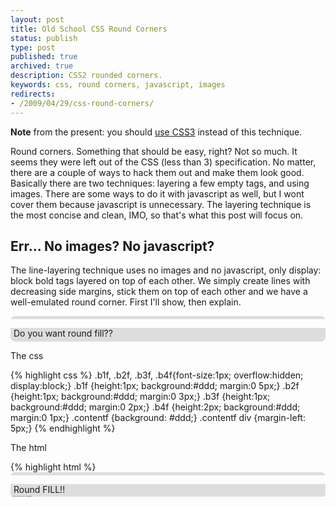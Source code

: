 ```yaml
---
layout: post
title: Old School CSS Round Corners
status: publish
type: post
published: true
archived: true
description: CSS2 rounded corners.
keywords: css, round corners, javascript, images
redirects:
- /2009/04/29/css-round-corners/
---
```


**Note** from the present: you should [use CSS3](http://border-radius.com/) instead of this
technique.

Round corners. Something that should be easy, right? Not so much. It seems they were left out of
the CSS (less than 3) specification. No matter, there are a couple of ways to hack them out and
make them look good. Basically there are two techniques: layering a few empty tags, and using
images. There are some ways to do it with javascript as well, but I wont cover them because
javascript is unnecessary. The layering technique is the most concise and clean, IMO, so that's
what this post will focus on.

<style type="text/css">
.b1, .b2, .b3, .b4{font-size:1px; overflow:hidden; display:block;}
.b1 {height:1px; background:#888; margin:0 5px;}
.b2 {height:1px; background:#ddd; border-right:2px solid #888; border-left:2px solid #888; margin:0 3px;}
.b3 {height:1px; background:#ddd; border-right:1px solid #888; border-left:1px solid #888; margin:0 2px;}
.b4 {height:2px; background:#ddd; border-right:1px solid #888; border-left:1px solid #888; margin:0 1px;}
.contentb {background: #ddd; border-right:1px solid #888; border-left:1px solid #888;}
.contentb div {margin-left: 5px;}

.b1f, .b2f, .b3f, .b4f{font-size:1px; overflow:hidden; display:block;}
.b1f {height:1px; background:#ddd; margin:0 5px;}
.b2f {height:1px; background:#ddd; margin:0 3px;}
.b3f {height:1px; background:#ddd; margin:0 2px;}
.b4f {height:2px; background:#ddd; margin:0 1px;}
.contentf {background: #ddd;}
.contentf div {margin-left: 5px;}

.b1t, .b2t, .b3t, .b4t, .b2bt, .b3bt, .b4bt{font-size:1px; overflow:hidden; display:block;}
.b1t {height:1px; background:#aaa; margin:0 5px;}
.b2t, .b2bt {height:1px; background:#aaa; border-right:2px solid #aaa; border-left:2px solid #aaa; margin:0 3px;}
.b3t, .b3bt {height:1px; background:#aaa; border-right:1px solid #aaa; border-left:1px solid #aaa; margin:0 2px;}
.b4t, .b4bt {height:2px; background:#aaa; border-right:1px solid #aaa; border-left:1px solid #aaa; margin:0 1px;}
.b2bt, .b3bt, .b4bt {background: #ddd;}
.headt {background: #aaa; border-right:1px solid #aaa; border-left:1px solid #aaa;}
.headt h3 {margin: 0px 10px 0px 10px; padding-bottom: 3px;}
.contentt {background: #ddd; border-right:1px solid #aaa; border-left:1px solid #aaa;}
.contentt div {margin-left: 12px; padding-top: 5px;}
</style>

Err... No images? No javascript?
--------------------------------

The line-layering technique uses no images and no javascript, only display: block bold tags
layered on top of each other. We simply create lines with decreasing side margins, stick them on
top of each other and we have a well-emulated round corner. First I'll show, then explain.

<b class="b1f">&nbsp;</b>
<b class="b2f">&nbsp;</b>
<b class="b3f">&nbsp;</b>
<b class="b4f">&nbsp;</b>
<div class="contentf"><div>Do you want round fill??</div></div>
<b class="b4f">&nbsp;</b>
<b class="b3f">&nbsp;</b>
<b class="b2f">&nbsp;</b>
<b class="b1f">&nbsp;</b>

The css

{% highlight css %}
.b1f, .b2f, .b3f, .b4f{font-size:1px; overflow:hidden; display:block;}
.b1f {height:1px; background:#ddd; margin:0 5px;}
.b2f {height:1px; background:#ddd; margin:0 3px;}
.b3f {height:1px; background:#ddd; margin:0 2px;}
.b4f {height:2px; background:#ddd; margin:0 1px;}
.contentf {background: #ddd;}
.contentf div {margin-left: 5px;}
{% endhighlight %}

The html

{% highlight html %}
<b class="b1f"></b><b class="b2f"></b><b class="b3f"></b><b class="b4f"></b>
    <div class="contentf">
        <div>Round FILL!!</div>
    </div>
<b class="b4f"></b><b class="b3f">&lt;/b>&lt;b class="b2f">&lt;/b>&lt;b class="b1f">&lt;/b>
{% endhighlight %}

You notice that there are four b#f definitions. Each one represents a single 1px tall line.
Element b1f is shorter than all the other lines, b2f is a little longer, b3f is longer still,
and b4f is almost the size of the main content element. This is easy to see if we change the
color of each line.

{% highlight css %}
.b1f, .b2f, .b3f, .b4f{font-size:1px; overflow:hidden; display:block;}
.b1f {height:1px; background:#F00; margin:0 5px;}
.b2f {height:1px; background:#0F0; margin:0 3px;}
.b3f {height:1px; background:#00F; margin:0 2px;}
.b4f {height:2px; background:#F0F; margin:0 1px;}
.contentf {background: #ddd;}
.contentf div {margin-left: 5px;}
{% endhighlight %}

<style type="text/css">
.b1fc, .b2fc, .b3fc, .b4fc{font-size:1px; overflow:hidden; display:block;}
.b1fc {height:1px; background:#F00; margin:0 5px;}
.b2fc {height:1px; background:#0F0; margin:0 3px;}
.b3fc {height:1px; background:#00F; margin:0 2px;}
.b4fc {height:2px; background:#F0F; margin:0 1px;}
.contentf {background: #ddd;}
.contentf div {margin-left: 5px;}
</style>

And the result

<b class="b1fc">&nbsp;</b>
<b class="b2fc">&nbsp;</b>
<b class="b3fc">&nbsp;</b>
<b class="b4fc">&nbsp;</b>
<div class="contentf"><div>Each bold tag class is a separate color. The box doesn't look round here, eh?</div></div>
<b class="b4fc">&nbsp;</b>
<b class="b3fc">&nbsp;</b>
<b class="b2fc">&nbsp;</b>
<b class="b1fc">&nbsp;</b>

Now that we have the basics down, this technique is easy to extend. Maybe you want a block with
a border. Thats pretty easy too. We just add 1 pixel side borders to the b2f, b3f, b4f, and
content definitions.

<b class="b1">&nbsp;</b>
<b class="b2">&nbsp;</b>
<b class="b3">&nbsp;</b>
<b class="b4">&nbsp;</b>
<div class="contentb"><div>A border perhaps?</div></div>
<b class="b4">&nbsp;</b>
<b class="b3">&nbsp;</b>
<b class="b2">&nbsp;</b>
<b class="b1">&nbsp;</b>

Code for the border

{% highlight css %}
.b1, .b2, .b3, .b4{font-size:1px; overflow:hidden; display:block;}
.b1 {height:1px; background:#888; margin:0 5px;}
.b2 {height:1px; background:#ddd; border-right:2px solid #888; border-left:2px solid #888; margin:0 3px;}
.b3 {height:1px; background:#ddd; border-right:1px solid #888; border-left:1px solid #888; margin:0 2px;}
.b4 {height:2px; background:#ddd; border-right:1px solid #888; border-left:1px solid #888; margin:0 1px;}
.contentb {background: #ddd; border-right:1px solid #888; border-left:1px solid #888;}
.contentb div {margin-left: 5px;}
{% endhighlight %}

{% highlight html %}
<b class="b1"></b><b class="b2"></b><b class="b3"></b><b class="b4"></b>
    <div class="contentb">
        <div>Round Border!!</div>
    </div>
<b class="b4"></b><b class="b3"></b><b class="b2"></b><b class="b1"></b>
{% endhighlight %}

Can we go further? I think so. It could be that you want a box with a special color for the
header. Well, it turns out thats not very difficult, either.

<b class="b1t">&nbsp;</b>
<b class="b2t">&nbsp;</b>
<b class="b3t">&nbsp;</b>
<b class="b4t">&nbsp;</b>
<div class="headt"><h3>Here is your Header!</h3></div>
<div class="contentt"><div>Look ma, no images!</div></div>
<b class="b4bt">&nbsp;</b>
<b class="b3bt">&nbsp;</b>
<b class="b2bt">&nbsp;</b>
<b class="b1t">&nbsp;</b>

Css

{% highlight css %}
.b1h, .b2h, .b3h, .b4h, .b2bh, .b3bh, .b4bh{font-size:1px; overflow:hidden; display:block;}
.b1h {height:1px; background:#aaa; margin:0 5px;}
.b2h, .b2bh {height:1px; background:#aaa; border-right:2px solid #aaa; border-left:2px solid #aaa; margin:0 3px;}
.b3h, .b3bh {height:1px; background:#aaa; border-right:1px solid #aaa; border-left:1px solid #aaa; margin:0 2px;}
.b4h, .b4bh {height:2px; background:#aaa; border-right:1px solid #aaa; border-left:1px solid #aaa; margin:0 1px;}
.b2bh, .b3bh, .b4bh {background: #ddd;}
.headh {background: #aaa; border-right:1px solid #aaa; border-left:1px solid #aaa;}
.headh h3 {margin: 0px 10px 0px 10px; padding-bottom: 3px;}
.contenth {background: #ddd; border-right:1px solid #aaa; border-left:1px solid #aaa;}
.contenth div {margin-left: 12px; padding-top: 5px;}
{% endhighlight %}

Html

{% highlight html %}
<b class="b1h"></b><b class="b2h"></b><b class="b3h"></b><b class="b4h"></b>
    <div class="headh">
        <h3>Here is your Header!</h3>
    </div>
    <div class="contenth">
        <div>Look ma, no images!</div>
    </div>
<b class="b4bh"></b><b class="b3bh"></b><b class="b2bh"></b><b class="b1h"></b>
{% endhighlight %}

There are some drawbacks to this technique, however. If you want a box with big radii on the
corners, you will be creating a lot of bold elements for each box. As the radius gets bigger, it
also becomes harder to figure out the margin for each line. Another drawback is the 'sharpness'
of the corners. Images will produce smoother, anti-aliased corners. If the corner radius is
small, its hardly noticeable, though.

Images
------

Images are the more versatile alternative. They are a bit more difficult to use and are much
more clunky code-wise unless your boxes are a fixed size. The general approach for variable size
boxes using my favorite technique, the
[thrashbox](http://www.modxcms.com/simple-rounded-corner-css-boxes.html), is about as follows:
make an over-sized image of the complete box, anchor one corner of the image, then overlay the
other three corners in their respective places.

No sense in explaining it in depth as its been hashed out many times. I will, however, point you
to the most awesome site regarding the technique. The site is called
[SpiffyBox](http://www.spiffybox.com). Not only does it show you how to do it, it has a little
app that creates images for you based on your criteria! The image creator was the
selling point for me.

CSS3
----

There is a border-radius property in CSS3. Check out
[this post](http://www.the-art-of-web.com/css/border-radius/) for more information.
